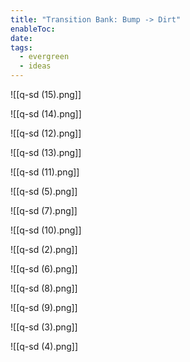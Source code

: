 ```yaml
---
title: "Transition Bank: Bump -> Dirt"
enableToc: 
date: 
tags:
  - evergreen
  - ideas
---
```

![[q-sd (15).png]]

![[q-sd (14).png]]

![[q-sd (12).png]]

![[q-sd (13).png]]

![[q-sd (11).png]]

![[q-sd (5).png]]

![[q-sd (7).png]]

![[q-sd (10).png]]

![[q-sd (2).png]]

![[q-sd (6).png]]

![[q-sd (8).png]]

![[q-sd (9).png]]

![[q-sd (3).png]]

![[q-sd (4).png]]